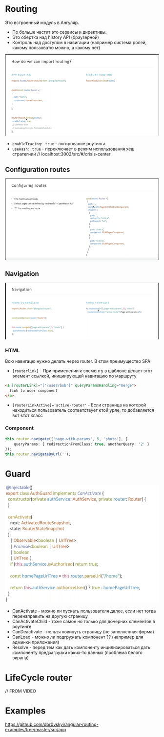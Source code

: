 # Routing

Это встроенный модуль в Ангуляр. 
- По больше частит это сервисы и директивы. 
- Это обертка над history API (браузерной)
- Контроль над доступом в навигации (например система ролей, какому пользоватю можно, а какому нет)


![img_13.png](img_13.png)

- `enableTracing: true` - логирование роутинга
- `useHash: true` - переключает в режим использования хеш стратегиии // localhost:3002/src/#/crisis-center

## Configuration routes
![img_14.png](img_14.png) 

## Navigation
![img_15.png](img_15.png)

### HTML
Всю навигацю нужно делать через router. В єтом преимущество SPA
- `[routerlink]` -  При применении к элементу в шаблоне делает этот элемент ссылкой, инициирующей навигацию по маршруту
```html
<a [routerLink]="['/user/bob']" queryParamsHandling="merge">
  link to user component
</a>
```
- `[routerLinkActive]='active-router'` - Если страница на которой находиться пользователь соответствует єтой урле, то добавляется вот єтот класс

### Component 

```typescript
this.router.navigate(['page-with-params', 5, 'photo'], {
    queryParams: { redirectionFromClass: true, anotherQuery: '2' }
});
this.router.navigateByUrl('');
```

# Guard

![img_16.png](img_16.png)

- CanActivate - можно ли пускать пользователя далее, если нет тогда перенаправить на другую страницу
- CanActivateChild - тоже самое но только для дочерних єлементов в роутинге
- CanDeactivate - нельзя покинуть страницу (не заполненная форма)
- CanLoad - можно ли подгружать компонент ?? (например для админки приложения)
- Resolve - перед тем как дать компоненту инцилизироваться дать компоненту предзагрузки каких-то данных (проблема белого экрана)

# LifeCycle router

// FROM VIDEO 

# Examples 

https://github.com/dbr0vskyi/angular-routing-examples/tree/master/src/app
